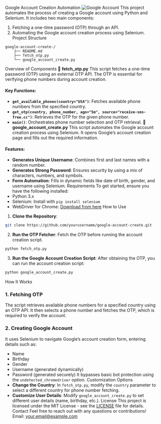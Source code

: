 Google Account Creation Automation
![Google Account](https://www.google.com/images/branding/googlelogo/1x/googlelogo_color_272x92dp.png)
This project automates the process of creating a Google account using Python and Selenium. It includes two main components:
1. Fetching a one-time password (OTP) through an API.
2. Automating the Google account creation process using Selenium.
Project Structure
```
google-account-create-/
    ├── README.md
    ├── fetch_otp.py
    └── google_account_create.py
```
Overview of Components
📜 **fetch_otp.py**
This script fetches a one-time password (OTP) using an external OTP API. The OTP is essential for verifying phone numbers during account creation.
#### Key Functions:
- **`get_available_phones(country="USA")`**: Fetches available phone numbers from the specified country.
- **`get_otp(country, phone_number, ago="5m", source="receive-sms-free.cc")`**: Retrieves the OTP for the given phone number.
- **`main()`**: Orchestrates phone number selection and OTP retrieval.
📜 **google_account_create.py**
This script automates the Google account creation process using Selenium. It opens Google’s account creation page and fills out the required information.
#### Features:
- **Generates Unique Username**: Combines first and last names with a random number.
- **Generates Strong Password**: Ensures security by using a mix of characters, numbers, and symbols.
- **Form Automation**: Fills in dynamic fields like date of birth, gender, and username using Selenium.
Requirements
To get started, ensure you have the following installed:
- Python 3.x
- Selenium: Install with `pip install selenium`
- WebDriver for Chrome: [Download from here](https://sites.google.com/chromium.org/driver/)
How to Use
1. **Clone the Repository**:
```bash
git clone https://github.com/yourusername/google-account-create.git
```
2. **Run the OTP Fetcher**:
Fetch the OTP before running the account creation script.
```bash
python fetch_otp.py
```
3. **Run the Google Account Creation Script**:
After obtaining the OTP, you can run the account creation script:
```bash
python google_account_create.py
```
How It Works
### 1. **Fetching OTP**
The script retrieves available phone numbers for a specified country using an OTP API. It then selects a phone number and fetches the OTP, which is required to verify the account.
### 2. **Creating Google Account**
It uses Selenium to navigate Google’s account creation form, entering details such as:
- Name
- Birthday
- Gender
- Username (generated dynamically)
- Password (generated securely)
It bypasses basic bot protection using the `undetected_chromedriver` option.
Customization Options
- **Change the Country**: In `fetch_otp.py`, modify the `country` parameter to select a different country for phone number fetching.
- **Customize User Details**: Modify `google_account_create.py` to set different user details (name, birthday, etc.).
License
This project is licensed under the MIT License - see the [LICENSE](LICENSE) file for details.
Contact
Feel free to reach out with any questions or contributions!
Email: [your.email@example.com](mailto:your.email@example.com)
